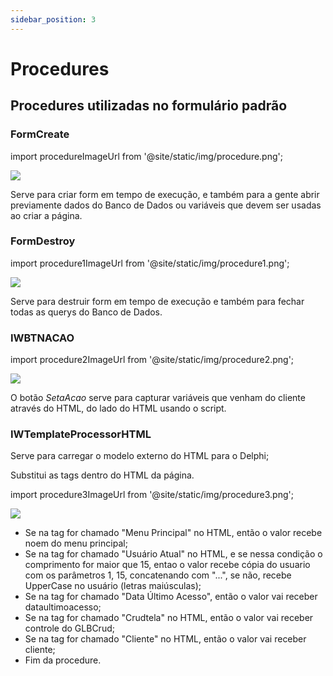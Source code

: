 ```yaml
---
sidebar_position: 3
---
```


# Procedures

## Procedures utilizadas no formulário padrão

### FormCreate

import procedureImageUrl from '@site/static/img/procedure.png';

<img src={procedureImageUrl} />

Serve para criar form em tempo de execução, e também para a gente abrir previamente dados do Banco de Dados ou variáveis que devem ser usadas ao criar a página.

### FormDestroy

import procedure1ImageUrl from '@site/static/img/procedure1.png';

<img src={procedure1ImageUrl} />

Serve para destruir form em tempo de execução e também para fechar todas as querys do Banco de Dados.

### IWBTNACAO

import procedure2ImageUrl from '@site/static/img/procedure2.png';

<img src={procedure2ImageUrl} />

O botão *SetaAcao* serve para capturar variáveis que venham do cliente através do HTML, do lado do HTML usando o script. 

### IWTemplateProcessorHTML

Serve para carregar o modelo externo do HTML para o Delphi;

Substitui as tags dentro do HTML da página.

import procedure3ImageUrl from '@site/static/img/procedure3.png';

<img src={procedure3ImageUrl} />

- Se na tag for chamado "Menu Principal" no HTML,
então o valor recebe noem do menu principal;
- Se na tag for chamado "Usuário Atual" no HTML,
e se nessa condição o comprimento for maior que 15,
entao o valor recebe cópia do usuario com os parâmetros 1, 15, concatenando com "...",
se não, recebe UpperCase no usuário (letras maiúsculas);
- Se na tag for chamado "Data Último Acesso",
então o valor vai receber dataultimoacesso;
- Se na tag for chamado "Crudtela" no HTML,
então o valor vai receber controle do GLBCrud;
- Se na tag for chamado "Cliente" no HTML,
então o valor vai receber cliente;
- Fim da procedure.



